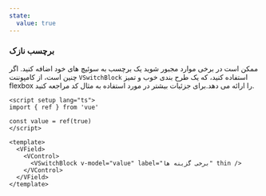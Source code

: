 ```yaml
---
state:
  value: true
---
```


### برچسب نازک

ممکن است در برخی موارد مجبور شوید یک برچسب به سوئیچ های خود اضافه کنید.
اگر چنین است، از کامپوننت `VSwitchBlock` استفاده کنید، که یک طرح بندی خوب و تمیز flexbox را ارائه می دهد.برای جزئیات بیشتر در مورد استفاده به مثال کد مراجعه کنید.

<!--code-->

```vue
<script setup lang="ts">
import { ref } from 'vue'

const value = ref(true)
</script>

<template>
  <VField>
    <VControl>
      <VSwitchBlock v-model="value" label="برخی گزینه ها" thin />
    </VControl>
  </VField>
</template>
```

<!--/code-->

<!--example-->

<div>
  <VField>
    <VControl>
      <VSwitchBlock 
        v-model="frontmatter.state.value" 
        label="برخی گزینه ها" 
        thin 
      />
    </VControl>
  </VField>
</div>

<!--/example-->
